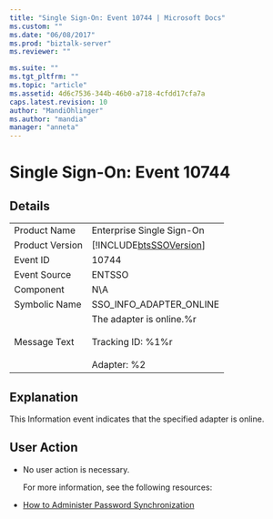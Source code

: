 ```yaml
---
title: "Single Sign-On: Event 10744 | Microsoft Docs"
ms.custom: ""
ms.date: "06/08/2017"
ms.prod: "biztalk-server"
ms.reviewer: ""

ms.suite: ""
ms.tgt_pltfrm: ""
ms.topic: "article"
ms.assetid: 4d6c7536-344b-46b0-a718-4cfdd17cfa7a
caps.latest.revision: 10
author: "MandiOhlinger"
ms.author: "mandia"
manager: "anneta"
---
```

# Single Sign-On: Event 10744
## Details  

|                 |                                                                                |
|-----------------|--------------------------------------------------------------------------------|
|  Product Name   |                           Enterprise Single Sign-On                            |
| Product Version |           [!INCLUDE[btsSSOVersion](../includes/btsssoversion-md.md)]           |
|    Event ID     |                                     10744                                      |
|  Event Source   |                                     ENTSSO                                     |
|    Component    |                                      N\A                                       |
|  Symbolic Name  |                            SSO_INFO_ADAPTER_ONLINE                             |
|  Message Text   | The adapter is online.%r<br /><br /> Tracking ID: %1%r<br /><br /> Adapter: %2 |

## Explanation  
 This Information event indicates that the specified adapter is online.  

## User Action  

- No user action is necessary.  

  For more information, see the following resources:  

- [How to Administer Password Synchronization](../core/how-to-administer-password-synchronization.md)
